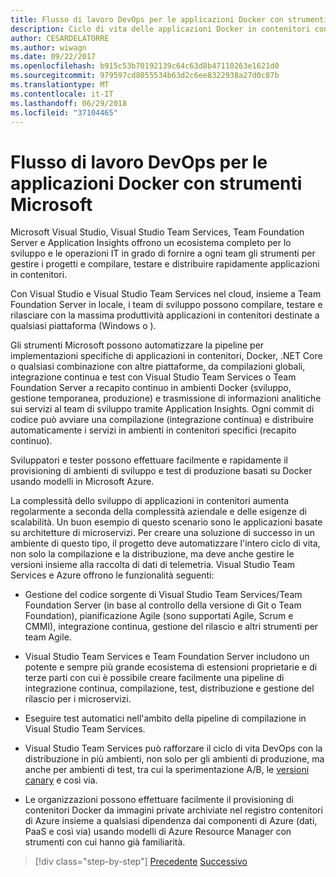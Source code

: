 ```yaml
---
title: Flusso di lavoro DevOps per le applicazioni Docker con strumenti Microsoft
description: Ciclo di vita delle applicazioni Docker in contenitori con piattaforma e strumenti Microsoft - Flusso di lavoro DevOps con strumenti Microsoft
author: CESARDELATORRE
ms.author: wiwagn
ms.date: 09/22/2017
ms.openlocfilehash: b915c53b70192139c64c63d8b47110263e1621d0
ms.sourcegitcommit: 979597cd8055534b63d2c6ee8322938a27d0c87b
ms.translationtype: MT
ms.contentlocale: it-IT
ms.lasthandoff: 06/29/2018
ms.locfileid: "37104465"
---
```

# <a name="docker-application-devops-workflow-with-microsoft-tools"></a>Flusso di lavoro DevOps per le applicazioni Docker con strumenti Microsoft

Microsoft Visual Studio, Visual Studio Team Services, Team Foundation Server e Application Insights offrono un ecosistema completo per lo sviluppo e le operazioni IT in grado di fornire a ogni team gli strumenti per gestire i progetti e compilare, testare e distribuire rapidamente applicazioni in contenitori.

Con Visual Studio e Visual Studio Team Services nel cloud, insieme a Team Foundation Server in locale, i team di sviluppo possono compilare, testare e rilasciare con la massima produttività applicazioni in contenitori destinate a qualsiasi piattaforma (Windows o ).

Gli strumenti Microsoft possono automatizzare la pipeline per implementazioni specifiche di applicazioni in contenitori, Docker, .NET Core o qualsiasi combinazione con altre piattaforme, da compilazioni globali, integrazione continua e test con Visual Studio Team Services o Team Foundation Server a recapito continuo in ambienti Docker (sviluppo, gestione temporanea, produzione) e trasmissione di informazioni analitiche sui servizi al team di sviluppo tramite Application Insights. Ogni commit di codice può avviare una compilazione (integrazione continua) e distribuire automaticamente i servizi in ambienti in contenitori specifici (recapito continuo).

Sviluppatori e tester possono effettuare facilmente e rapidamente il provisioning di ambienti di sviluppo e test di produzione basati su Docker usando modelli in Microsoft Azure.

La complessità dello sviluppo di applicazioni in contenitori aumenta regolarmente a seconda della complessità aziendale e delle esigenze di scalabilità. Un buon esempio di questo scenario sono le applicazioni basate su architetture di microservizi. Per creare una soluzione di successo in un ambiente di questo tipo, il progetto deve automatizzare l'intero ciclo di vita, non solo la compilazione e la distribuzione, ma deve anche gestire le versioni insieme alla raccolta di dati di telemetria. Visual Studio Team Services e Azure offrono le funzionalità seguenti:

-   Gestione del codice sorgente di Visual Studio Team Services/Team Foundation Server (in base al controllo della versione di Git o Team Foundation), pianificazione Agile (sono supportati Agile, Scrum e CMMI), integrazione continua, gestione del rilascio e altri strumenti per team Agile.

-   Visual Studio Team Services e Team Foundation Server includono un potente e sempre più grande ecosistema di estensioni proprietarie e di terze parti con cui è possibile creare facilmente una pipeline di integrazione continua, compilazione, test, distribuzione e gestione del rilascio per i microservizi.

-   Eseguire test automatici nell'ambito della pipeline di compilazione in Visual Studio Team Services.

-   Visual Studio Team Services può rafforzare il ciclo di vita DevOps con la distribuzione in più ambienti, non solo per gli ambienti di produzione, ma anche per ambienti di test, tra cui la sperimentazione A/B, le [versioni canary](https://martinfowler.com/bliki/CanaryRelease.html) e così via.

-   Le organizzazioni possono effettuare facilmente il provisioning di contenitori Docker da immagini private archiviate nel registro contenitori di Azure insieme a qualsiasi dipendenza dai componenti di Azure (dati, PaaS e così via) usando modelli di Azure Resource Manager con strumenti con cui hanno già familiarità.


>[!div class="step-by-step"]
[Precedente](../design-develop-containerized-apps/set-up-windows-containers-with-powershell.md)
[Successivo](docker-application-outer-loop-devops-workflow.md)
